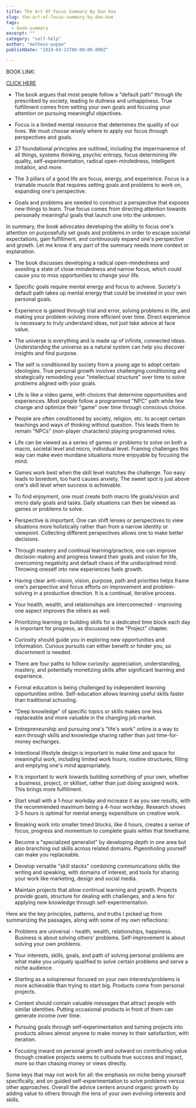 ```yaml
---
title: The Art Of Focus Summary By Dan Koe
slug: the-art-of-focus-summary-by-dan-koe
tags: 
  - book-summary
excerpt: ""
category: "self-help"
author: "matheus-puppe"
publishDate: "2024-04-21T00:00:00.000Z"

---
```


BOOK LINK:

[CLICK HERE](https://www.amazon.com/gp/search?ie=UTF8&tag=matheuspupp0a-20&linkCode=ur2&linkId=4410b525877ab397377c2b5e60711c1a&camp=1789&creative=9325&index=books&keywords=the-art-of-focus-summary-by-dan-koe)



- The book argues that most people follow a "default path" through life prescribed by society, leading to dullness and unhappiness. True fulfillment comes from setting your own goals and focusing your attention on pursuing meaningful objectives. 

- Focus is a limited mental resource that determines the quality of our lives. We must choose wisely where to apply our focus through perspectives and goals. 

- 27 foundational principles are outlined, including the impermanence of all things, systems thinking, psychic entropy, focus determining life quality, self-experimentation, radical open-mindedness, intelligent imitation, and more. 

- The 3 pillars of a good life are focus, energy, and experience. Focus is a trainable muscle that requires setting goals and problems to work on, expanding one's perspective. 

- Goals and problems are needed to construct a perspective that exposes new things to learn. True focus comes from directing attention towards personally meaningful goals that launch one into the unknown.

In summary, the book advocates developing the ability to focus one's attention on purposefully set goals and problems in order to escape societal expectations, gain fulfillment, and continuously expand one's perspective and growth. Let me know if any part of the summary needs more context or explanation.

- The book discusses developing a radical open-mindedness and avoiding a state of close-mindedness and narrow focus, which could cause you to miss opportunities to change your life. 

- Specific goals require mental energy and focus to achieve. Society's default path takes up mental energy that could be invested in your own personal goals. 

- Experience is gained through trial and error, solving problems in life, and making your problem-solving more efficient over time. Direct experience is necessary to truly understand ideas, not just take advice at face value.

- The universe is everything and is made up of infinite, connected ideas. Understanding the universe as a natural system can help you discover insights and find purpose. 

- The self is conditioned by society from a young age to adopt certain ideologies. True personal growth involves challenging conditioning and strategically remodeling your "intellectual structure" over time to solve problems aligned with your goals.

- Life is like a video game, with choices that determine opportunities and experiences. Most people follow a programmed "NPC" path while few change and optimize their "game" over time through conscious choice.

- People are often conditioned by society, religion, etc. to accept certain teachings and ways of thinking without question. This leads them to remain "NPCs" (non-player characters) playing programmed roles. 

- Life can be viewed as a series of games or problems to solve on both a macro, societal level and micro, individual level. Framing challenges this way can make even mundane situations more enjoyable by focusing the mind.

- Games work best when the skill level matches the challenge. Too easy leads to boredom, too hard causes anxiety. The sweet spot is just above one's skill level when success is achievable. 

- To find enjoyment, one must create both macro life goals/vision and micro daily goals and tasks. Daily situations can then be viewed as games or problems to solve.

- Perspective is important. One can shift lenses or perspectives to view situations more holistically rather than from a narrow identity or viewpoint. Collecting different perspectives allows one to make better decisions. 

- Through mastery and continual learning/practice, one can improve decision-making and progress toward their goals and vision for life, overcoming negativity and default chaos of the undisciplined mind. Throwing oneself into new experiences fuels growth.

- Having clear anti-vision, vision, purpose, path and priorities helps frame one's perspective and focus efforts on improvement and problem-solving in a productive direction. It is a continual, iterative process.

- Your health, wealth, and relationships are interconnected - improving one aspect improves the others as well. 

- Prioritizing learning or building skills for a dedicated time block each day is important for progress, as discussed in the "Project" chapter. 

- Curiosity should guide you in exploring new opportunities and information. Curious pursuits can either benefit or hinder you, so discernment is needed. 

- There are four paths to follow curiosity: appreciation, understanding, mastery, and potentially monetizing skills after significant learning and experience. 

- Formal education is being challenged by independent learning opportunities online. Self-education allows learning useful skills faster than traditional schooling. 

- "Deep knowledge" of specific topics or skills makes one less replaceable and more valuable in the changing job market. 

- Entrepreneurship and pursuing one's "life's work" online is a way to earn through skills and knowledge sharing rather than just time-for-money exchanges. 

- Intentional lifestyle design is important to make time and space for meaningful work, including limited work hours, routine structures, filling and emptying one's mind appropriately.

- It is important to work towards building something of your own, whether a business, project, or skillset, rather than just doing assigned work. This brings more fulfillment. 

- Start small with a 1-hour workday and increase it as you see results, with the recommended maximum being a 4-hour workday. Research shows 3-5 hours is optimal for mental energy expenditure on creative work. 

- Breaking work into smaller timed blocks, like 4 hours, creates a sense of focus, progress and momentum to complete goals within that timeframe. 

- Become a "specialized generalist" by developing depth in one area but also branching out skills across related domains. Pigeonholing yourself can make you replaceable. 

- Develop versatile "skill stacks" combining communications skills like writing and speaking, with domains of interest, and tools for sharing your work like marketing, design and social media. 

- Maintain projects that allow continual learning and growth. Projects provide goals, structure for dealing with challenges, and a lens for applying new knowledge through self-experimentation.

 Here are the key principles, patterns, and truths I picked up from summarizing the passages, along with some of my own reflections:

- Problems are universal - health, wealth, relationships, happiness. Business is about solving others' problems. Self-improvement is about solving your own problems. 

- Your interests, skills, goals, and path of solving personal problems are what make you uniquely qualified to solve certain problems and serve a niche audience. 

- Starting as a solopreneur focused on your own interests/problems is more achievable than trying to start big. Products come from personal projects. 

- Content should contain valuable messages that attract people with similar identities. Putting occasional products in front of them can generate income over time.

- Pursuing goals through self-experimentation and turning projects into products allows almost anyone to make money to their satisfaction, with iteration. 

- Focusing inward on personal growth and outward on contributing value through creative projects seems to cultivate true success and impact, more so than chasing money or views directly.

Some keys that may not work for all: the emphasis on niche being yourself specifically, and on guided self-experimentation to solve problems versus other approaches. Overall the advice centers around organic growth by adding value to others through the lens of your own evolving interests and skills.